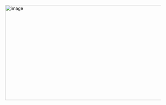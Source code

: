 <img width="1050" height="307" alt="image" src="https://github.com/user-attachments/assets/d16f85c1-93b0-492a-a157-de3afed149c5" />
